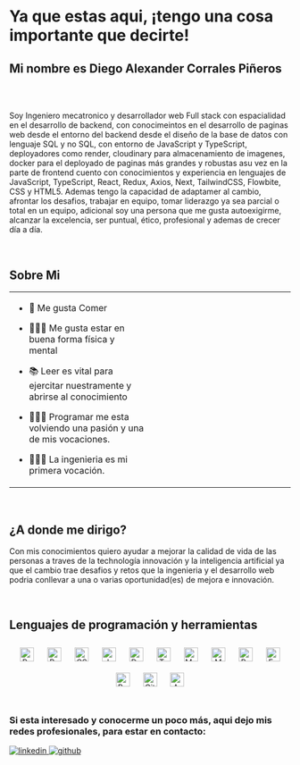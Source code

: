 <h1>Ya que estas aqui, ¡tengo una cosa importante que decirte!</h1>
<h2>Mi nombre es Diego Alexander Corrales Piñeros</h2>

<br/>
<h2></h2>
<p>
  Soy Ingeniero mecatronico y desarrollador web Full stack con espacialidad en el desarrollo de backend, con conocimeintos en el desarrollo de paginas web 
  desde el entorno del backend desde el diseño de la base de datos con lenguaje SQL y no SQL, con entorno de JavaScript y TypeScript, deployadores como render,
  cloudinary para almacenamiento de imagenes, docker para el deployado de paginas más grandes y robustas asu vez en la parte de frontend cuento con conocimientos
  y experiencia en lenguajes de JavaScript, TypeScript, React, Redux, Axios, Next,  TailwindCSS, Flowbite, CSS y HTML5. Ademas tengo la capacidad de adaptamer al
  cambio, afrontar los desafios, trabajar en equipo, tomar liderazgo ya sea parcial o total en un equipo, adicional soy una persona que me gusta autoexigirme, 
  alcanzar la excelencia, ser puntual, ético, profesional y ademas de crecer día a día.
</p>
<br/>  

## Sobre Mi
<table><tr><td valign="top" width="50%">

- 🍕 Me gusta Comer 
  
- 🏃🏽‍♂️ Me gusta estar en buena forma física y mental
  
- 📚 Leer es vital para ejercitar nuestramente y abrirse al conocimiento
  
- 👨🏽‍💻 Programar me esta volviendo una pasión y una de mis vocaciones.

- 👨🏽‍🔧 La ingenieria es mi primera vocación.

</td><td valign="top" width="50%">

</td></tr></table>  
<br/>


## ¿A donde me dirigo?
<p>
  Con mis conocimientos quiero ayudar a mejorar la calidad de vida de las personas a traves de la technología innovación y la inteligencia artificial
  ya que el cambio trae desafios y retos que la ingenieria y el desarrollo web podria conllevar a una o varias oportunidad(es) de mejora e innovación.
</p>
<br/>

## Lenguajes de programación y herramientas 
<div align="center">  
<a href="https://reactjs.org/" target="_blank"><img style="margin: 10px" src="https://profilinator.rishav.dev/skills-assets/react-original-wordmark.svg" alt="React" height="25" /></a>  
<a href="https://getbootstrap.com/docs/3.4/javascript/" target="_blank"><img style="margin: 10px" src="https://profilinator.rishav.dev/skills-assets/bootstrap-plain.svg" alt="Bootstrap" height="25" /></a>  
<a href="https://www.w3schools.com/css/" target="_blank"><img style="margin: 10px" src="https://profilinator.rishav.dev/skills-assets/css3-original-wordmark.svg" alt="CSS3" height="25" /></a>    
<a href="https://www.javascript.com/" target="_blank"><img style="margin: 10px" src="https://profilinator.rishav.dev/skills-assets/javascript-original.svg" alt="JavaScript" height="25" /></a>  
<a href="https://www.docker.com/" target="_blank"><img style="margin: 10px" src="https://profilinator.rishav.dev/skills-assets/docker-original-wordmark.svg" alt="Docker" height="25" /></a>  
<a href="https://www.typescriptlang.org/" target="_blank"><img style="margin: 10px" src="https://profilinator.rishav.dev/skills-assets/typescript-original.svg" alt="TypeScript" height="25" /></a>  
<a href="https://www.mysql.com/" target="_blank"><img style="margin: 10px" src="https://profilinator.rishav.dev/skills-assets/mysql-original-wordmark.svg" alt="MySQL" height="25" /></a>  
<a href="https://www.mongodb.com/" target="_blank"><img style="margin: 10px" src="https://profilinator.rishav.dev/skills-assets/mongodb-original-wordmark.svg" alt="MongoDB" height="25" /></a>  
<a href="https://www.python.org/" target="_blank"><img style="margin: 10px" src="https://profilinator.rishav.dev/skills-assets/python-original.svg" alt="Python" height="25" /></a>  
<a href="https://expressjs.com/" target="_blank"><img style="margin: 10px" src="https://profilinator.rishav.dev/skills-assets/express-original-wordmark.svg" alt="Express.js" height="25"</a>  
<a href="https://www.gnu.org/software/bash/" target="_blank"><img style="margin: 10px" src="https://profilinator.rishav.dev/skills-assets/gnu_bash-icon.svg" alt="Bash" height="25" /></a> 
<a href="https://github.com/" target="_blank"><img style="margin: 10px" src="https://profilinator.rishav.dev/skills-assets/git-scm-icon.svg" alt="Git" height="25" /></a>  
<a href="https://www.arduino.cc/" target="_blank"><img style="margin: 10px" src="https://profilinator.rishav.dev/skills-assets/arduino.png" alt="Arduino" height="25" /></a>  
</div>  

<br/>  

<h3> Si esta interesado y conocerme un poco más, aqui dejo mis redes profesionales, para estar en contacto: </h3>
  
<a href="https://linkedin.com/in/diego-alexander-corrales-pineros">
<img src=https://img.shields.io/badge/linkedin-%231E77B5.svg?&style=for-the-badge&logo=linkedin&logoColor=white alt=linkedin style="margin-bottom: 5px;" />
</a>

<a href="https://github.com/DiegoCoPi" target="_blank">
<img src=https://img.shields.io/badge/github-%2324292e.svg?&style=for-the-badge&logo=github&logoColor=white alt=github style="margin-bottom: 5px;" />
</a>

